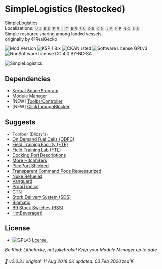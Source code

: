<!-- Readme.md v1.1.1.3
SimpleLogistics (SLR)
created: 11 Aug 2018
updated: 01 Feb 2020 -->

<!-- Download on SpaceDock or Github or Curseforge. Also available on CKAN. -->

# SimpleLogistics (Restocked)
SimpleLogistics <br>
Localizations: 🇺🇸 🇪🇸 🇫🇷 🇮🇹 🇧🇷 🇷🇺 🇩🇪 🇨🇳 🇯🇵 🇰🇷 🇳🇴 🇸🇪 <br>
Simple resource sharing among landed vessels. <br>
originally by @RealGecko

![Mod Version](https://img.shields.io/github/v/release/zer0Kerbal/SimpleLogistics?include_prereleases)
![KSP 1.8.x](https://img.shields.io/badge/KSP%20version-1.8.x-66ccff.svg?style=flat-square)
![CKAN listed](https://img.shields.io/badge/CKAN-Indexed-brightgreen.svg)
![Software License GPLv3](https://img.shields.io/badge/SoftwareLicense-GPLv3-red)
![NonSoftware License CC 4.0 BY-NC-SA](https://img.shields.io/badge/NonSoftwareLicense-CC--4.0--BY--SA-lightgrey)

![SimpleLogistics](https://spacedock.info/content/RealGecko_4471/SimpleLogistics/SimpleLogistics-1479979364.054124.png)

## Dependencies
 * [Kerbal Space Program](https://kerbalspaceprogram.com)
 * [Module Manager](https://forum.kerbalspaceprogram.com/index.php?/topic/50533-*)
 * [NEW] [ToolbarController](https://forum.kerbalspaceprogram.com/index.php?/topic/169509-*)
 * [NEW] [ClickThroughBlocker](https://forum.kerbalspaceprogram.com/index.php?/topic/170747-*)

## Suggests
 * [Toolbar (Blizzy's)](https://forum.kerbalspaceprogram.com/index.php?/topic/161857-*)
 * [On Demand Fuel Cells (ODFC)](https://forum.kerbalspaceprogram.com/index.php?/topic/187625-*)
 * [Field Training Facility (FTF)](https://forum.kerbalspaceprogram.com/index.php?/topic/188841-*)
 * [Field Training Lab (FTL)](https://forum.kerbalspaceprogram.com/index.php?/topic/188841-*)
 * [Docking Port Descriptions](https://github.com/zer0Kerbal/KGEx/tree/master/GameData/KGEx/DockingPortDescriptions)
 * [More Hitchhikers](https://forum.kerbalspaceprogram.com/index.php?/topic/188246-*)
 * [PicoPort Shielded](https://github.com/zer0Kerbal/KGEx/tree/master/GameData/KGEx/MM-Patches/ShieldedPicoPort)
 * [Transparent Command Pods Repressurized](https://forum.kerbalspaceprogram.com/index.php?/topic/187495-*)
 * [Nuke Refueled](https://forum.kerbalspaceprogram.com/index.php?/topic/21466-*)
 * [Vanguard]()
 * [ProbiTronics]()
 * [CTN]()
 * [Stork Delivery System (SDS)]()
 * [Biomatic]()
 * [B9 Stock Switches (BSS)]()
 * [HotBeverages!]()

## License
- ![GPLv3](https://www.gnu.org/graphics/gplv3-or-later-sm.png) [Lcense.](https://www.gnu.org/licenses/gpl-3.0.html)

 *Be Kind: Lithobrake, not jakebrake! Keep your Module Manager up to date*

###### 📌 v2.0.3.1 original: 11 Aug 2018 0K updated: 03 Feb 2020 zed'K
